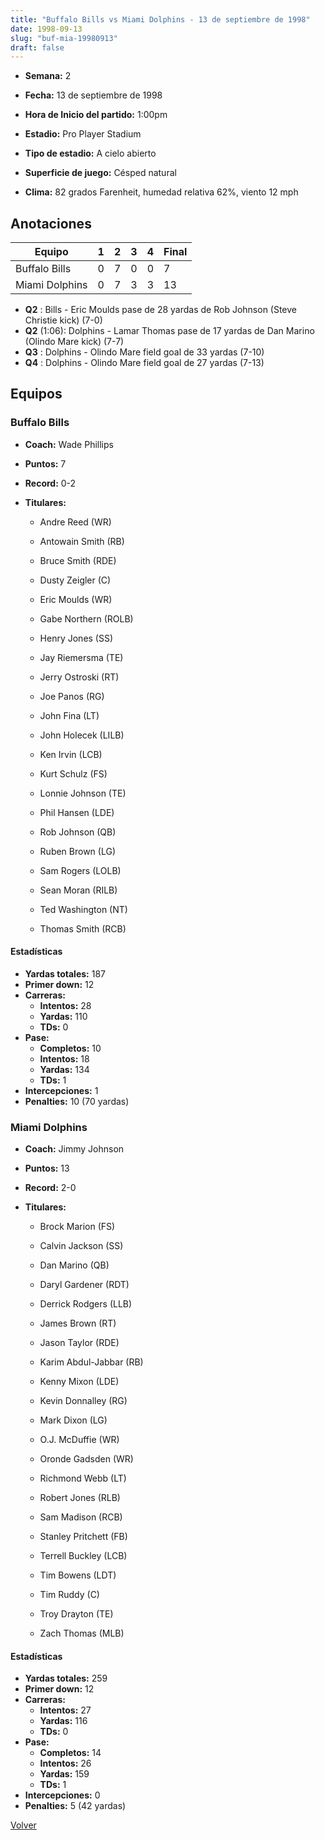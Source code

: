 ```yaml
---
title: "Buffalo Bills vs Miami Dolphins - 13 de septiembre de 1998"
date: 1998-09-13
slug: "buf-mia-19980913"
draft: false
---
```


* **Semana:** 2
* **Fecha:** 13 de septiembre de 1998

* **Hora de Inicio del partido:** 1:00pm
* **Estadio:** Pro Player Stadium
* **Tipo de estadio:** A cielo abierto
* **Superficie de juego:** Césped natural
* **Clima:** 82 grados Farenheit, humedad relativa 62%, viento 12 mph





## Anotaciones
| Equipo | 1 | 2 | 3 | 4 | Final |
|--------|---|---|---|---|-------|
| Buffalo Bills  | 0 | 7 | 0 | 0  | 7 |
| Miami Dolphins  | 0 | 7 | 3 | 3  | 13 |
* **Q2** : Bills - Eric Moulds pase de 28 yardas de Rob Johnson (Steve Christie kick) (7-0)
* **Q2** (1:06): Dolphins - Lamar Thomas pase de 17 yardas de Dan Marino (Olindo Mare kick) (7-7)
* **Q3** : Dolphins - Olindo Mare field goal de 33 yardas (7-10)
* **Q4** : Dolphins - Olindo Mare field goal de 27 yardas (7-13)


## Equipos


### Buffalo Bills
* **Coach:** Wade Phillips
* **Puntos:** 7
* **Record:** 0-2
* **Titulares:** 

  * Andre Reed (WR) 

  * Antowain Smith (RB) 

  * Bruce Smith (RDE) 

  * Dusty Zeigler (C) 

  * Eric Moulds (WR) 

  * Gabe Northern (ROLB) 

  * Henry Jones (SS) 

  * Jay Riemersma (TE) 

  * Jerry Ostroski (RT) 

  * Joe Panos (RG) 

  * John Fina (LT) 

  * John Holecek (LILB) 

  * Ken Irvin (LCB) 

  * Kurt Schulz (FS) 

  * Lonnie Johnson (TE) 

  * Phil Hansen (LDE) 

  * Rob Johnson (QB) 

  * Ruben Brown (LG) 

  * Sam Rogers (LOLB) 

  * Sean Moran (RILB) 

  * Ted Washington (NT) 

  * Thomas Smith (RCB) 

#### Estadísticas
* **Yardas totales:** 187
* **Primer down:** 12
* **Carreras:**
  * **Intentos:** 28
  * **Yardas:** 110
  * **TDs:** 0
* **Pase:**
  * **Completos:** 10
  * **Intentos:** 18
  * **Yardas:** 134
  * **TDs:** 1
* **Intercepciones:** 1
* **Penalties:** 10 (70 yardas)

### Miami Dolphins
* **Coach:** Jimmy Johnson
* **Puntos:** 13
* **Record:** 2-0
* **Titulares:** 

  * Brock Marion (FS) 

  * Calvin Jackson (SS) 

  * Dan Marino (QB) 

  * Daryl Gardener (RDT) 

  * Derrick Rodgers (LLB) 

  * James Brown (RT) 

  * Jason Taylor (RDE) 

  * Karim Abdul-Jabbar (RB) 

  * Kenny Mixon (LDE) 

  * Kevin Donnalley (RG) 

  * Mark Dixon (LG) 

  * O.J. McDuffie (WR) 

  * Oronde Gadsden (WR) 

  * Richmond Webb (LT) 

  * Robert Jones (RLB) 

  * Sam Madison (RCB) 

  * Stanley Pritchett (FB) 

  * Terrell Buckley (LCB) 

  * Tim Bowens (LDT) 

  * Tim Ruddy (C) 

  * Troy Drayton (TE) 

  * Zach Thomas (MLB) 

#### Estadísticas
* **Yardas totales:** 259
* **Primer down:** 12
* **Carreras:**
  * **Intentos:** 27
  * **Yardas:** 116
  * **TDs:** 0
* **Pase:**
  * **Completos:** 14
  * **Intentos:** 26
  * **Yardas:** 159
  * **TDs:** 1
* **Intercepciones:** 0
* **Penalties:** 5 (42 yardas)


[Volver](/historia/1998)
